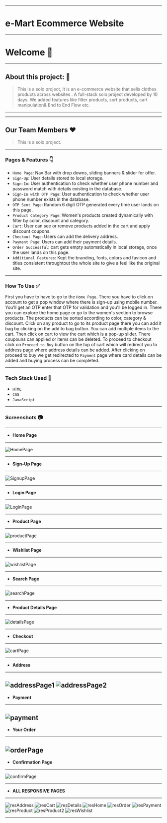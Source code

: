 
---
# e-Mart Ecommerce Website
---

# Welcome 👋

---

## About this project: 🙌
> This is a solo project, It is an e-commerce website that sells clothes products across websites . A full-stack solo project developed by 10 days. We added features like filter products, sort products, cart manipulation&amp; End to End Flow etc.

---


---
## Our Team Members ❤️

> This is a solo project.

---

### Pages & Features 👇

- `Home Page`: Nav Bar with drop downs, sliding banners & slider for offer.
- `Sign-Up`: User details stored to local storage.
- `Sign-In`: User authentication to check whether user phone number and password match with details existing in the database.
- `Sign-In with OTP Page`: User authentication to check whether user phone number exists in the database.
- `OTP Sent Page`: Random 6 digit OTP generated every time user lands on this page.
- `Product Category Page`: Women's products created dynamically with filter by color, discount and category.
- `Cart`: User can see or remove products added in the cart and apply discount coupons.
- `Checkout Page`: Users can add the delivery address.
- `Payment Page`: Users can add their payment details.
- `Order Successful`: cart gets empty automatically in local storage, once the user lands on this page.
- `Additional Features`: Kept the branding, fonts, colors and favicon and titles consistent throughtout the whole site to give a feel like the original site.

---

### How To Use ✅

First you have to have to go to the `Home Page`. There you have to click on account to get a pop window where there is sign-up using mobile number. You'll get an OTP enter that OTP for validation and you'll be logged in. There you can explore the home page or go to the women's section to browse products. The products can be sorted according to color,  category & discount. Click on any product to go to its product page there you can add it bag by clicking on the add to bag button. You can add multiple items to the cart. Then click on cart to view the cart which is a pop-up slider. There coupouns can applied or items can be deleted. To proceed to checkout click on `Proceed to Buy` button on the top of cart which will redirect you to address page where address details can be added. After clicking on proceed to buy we get redirected to `Payment` page where card details can be added and buying process can be completed.

---

### Tech Stack Used 🔧
- `HTML`
- `CSS`
- `JavaScript`

---

### Screenshots :camera:

---

- **Home Page**
---
![HomePage](https://user-images.githubusercontent.com/93374756/171838458-e235ef62-d3d1-4fc6-848b-6198825d533b.png)

---

- **Sign-Up Page**
---
![SignupPage](https://user-images.githubusercontent.com/93374756/171838545-795b4311-9ed2-4548-bbb1-07d37c59366b.png)

---

- **Login Page**
---
![LoginPage](https://user-images.githubusercontent.com/93374756/171838463-88ad949e-1723-4c12-911a-c5a843352e77.png)

---



- **Product Page**
---
![productPage](https://user-images.githubusercontent.com/93374756/171838481-5895b4cb-f7ce-4d27-b639-e26e63350374.png)

---

- **Wishlist Page**
---
![wishlistPage](https://user-images.githubusercontent.com/93374756/171838547-a58ec01f-de08-443c-bd3c-9c8ab849e838.png)

---

- **Search Page**
---
![searchPage](https://user-images.githubusercontent.com/93374756/171838535-fbe2efab-657b-46e5-9387-f322c3e9d9ff.png)

---

- **Product Details Page**
---
![detailsPage](https://user-images.githubusercontent.com/93374756/171838454-378d8c95-1f74-4ea6-bd5d-771d8316d4e3.png)

---

- **Checkout**
---
![cartPage](https://user-images.githubusercontent.com/93374756/171838448-2b53470f-ae52-4db5-be3b-076b25e95f80.png)

---

- **Address**
---
![addressPage1](https://user-images.githubusercontent.com/93374756/171838437-df3961ef-77c1-4b19-9fd2-9521c3e5c604.png)
![addressPage2](https://user-images.githubusercontent.com/93374756/171838444-ba8814ca-e772-452f-9899-552e73cd5ec1.png)
---


- **Payment**
---
![payment](https://user-images.githubusercontent.com/93374756/171838473-da141bd9-5f76-43e3-9c14-41260f3cb0d0.png)
---


- **Your Order**
---
![orderPage](https://user-images.githubusercontent.com/93374756/171838465-96dedf28-a10c-434f-9c52-a5d6b2a66af0.png)
---



- **Confirmation Page**
---
![confirmPage](https://user-images.githubusercontent.com/93374756/171838451-d98ec869-a5f6-406f-8c25-3cd5832b0282.png)

---


- **ALL RESPONSIVE PAGES**
---
![resAddress](https://user-images.githubusercontent.com/93374756/171838484-c685e1d1-1eb5-457e-ba83-de3693620916.png)
![resCart](https://user-images.githubusercontent.com/93374756/171838486-f353b1fd-b975-4cc2-b10d-3c5538efd97f.png)
![resDetails](https://user-images.githubusercontent.com/93374756/171838491-3fcf2503-dafc-4fa8-a739-07ca064c308c.png)
![resHome](https://user-images.githubusercontent.com/93374756/171838504-d2f4a02c-6ac8-42a9-bc50-aeae7459bfb1.png)
![resOrder](https://user-images.githubusercontent.com/93374756/171838508-9b642916-f47d-4af5-9ac8-8417a438885e.png)
![resPayment](https://user-images.githubusercontent.com/93374756/171838514-6b247e5c-afe8-41bd-9bec-2080305dfe7c.png)
![resProduct](https://user-images.githubusercontent.com/93374756/171838517-1807a09c-00e9-4202-9176-4421f54d104c.png)
![resProduct2](https://user-images.githubusercontent.com/93374756/171838525-66023ed1-8311-4ed5-b493-d9b5afbd3b1c.png)
![resWishlist](https://user-images.githubusercontent.com/93374756/171838527-27cc5a88-ebba-4201-b854-34d22dd88736.png)

---





